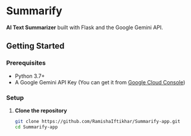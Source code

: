 # Summarify

**AI Text Summarizer** built with Flask and the Google Gemini API.

## Getting Started

### Prerequisites

- Python 3.7+  
- A Google Gemini API Key (You can get it from [Google Cloud Console](https://console.cloud.google.com/))

### Setup

1. **Clone the repository**  
   ```bash
   git clone https://github.com/RamishaIftikhar/Summarify-app.git
   cd Summarify-app
